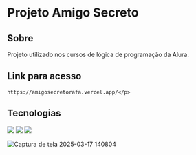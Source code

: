 <h1>Projeto Amigo Secreto</h1>

<h2>   Sobre</h2>
<p>Projeto utilizado nos cursos de lógica de programação da Alura.
   
##   Link para acesso
    https://amigosecretorafa.vercel.app/</p>

##    Tecnologias
<div>
  <img src="https://img.shields.io/badge/HTML-239120?style=for-the-badge&logo=html5&logoColor=white">
  <img src="https://img.shields.io/badge/CSS-239120?&style=for-the-badge&logo=css3&logoColor=white">
  <img src="https://img.shields.io/badge/JavaScript-F7DF1E?style=for-the-badge&logo=javascript&logoColor=black">
</div>

 
![Captura de tela 2025-03-17 140804](https://github.com/user-attachments/assets/7909f0f6-6d3d-4550-a214-7fb10b74084c)
